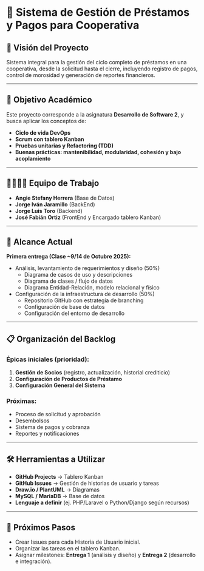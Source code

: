 # 📌 Sistema de Gestión de Préstamos y Pagos para Cooperativa   

## 👀 Visión del Proyecto  
Sistema integral para la gestión del ciclo completo de préstamos en una cooperativa, desde la solicitud hasta el cierre, incluyendo registro de pagos, control de morosidad y generación de reportes financieros.  

---

## 🎯 Objetivo Académico  
Este proyecto corresponde a la asignatura **Desarrollo de Software 2**, y busca aplicar los conceptos de:  
- **Ciclo de vida DevOps**  
- **Scrum con tablero Kanban**  
- **Pruebas unitarias y Refactoring (TDD)**  
- **Buenas prácticas: mantenibilidad, modularidad, cohesión y bajo acoplamiento**  

---

## 👨‍👩‍👧‍👦 Equipo de Trabajo  
- **Angie Stefany Herrera** (Base de Datos)
- **Jorge Iván Jaramillo** (BackEnd) 
- **Jorge Luis Toro**  (Backend)
- **José Fabián Ortiz**  (FrontEnd y Encargado tablero Kanban)

---

## 📌 Alcance Actual  
**Primera entrega (Clase ~9/14 de Octubre 2025):**  
- Análisis, levantamiento de requerimientos y diseño (50%)  
  - Diagrama de casos de uso y descripciones  
  - Diagrama de clases / flujo de datos  
  - Diagrama Entidad-Relación, modelo relacional y físico  
- Configuración de la infraestructura de desarrollo (50%)  
  - Repositorio GitHub con estrategia de branching  
  - Configuración de base de datos  
  - Configuración del entorno de desarrollo  

---

## 📋 Organización del Backlog  
### Épicas iniciales (prioridad):  
1. **Gestión de Socios** (registro, actualización, historial crediticio)  
2. **Configuración de Productos de Préstamo**  
3. **Configuración General del Sistema**  

### Próximas:  
- Proceso de solicitud y aprobación  
- Desembolsos  
- Sistema de pagos y cobranza  
- Reportes y notificaciones  

---

## 🛠️ Herramientas a Utilizar  
- **GitHub Projects** → Tablero Kanban  
- **GitHub Issues** → Gestión de historias de usuario y tareas  
- **Draw.io / PlantUML** → Diagramas  
- **MySQL / MariaDB** → Base de datos  
- **Lenguaje a definir** (ej. PHP/Laravel o Python/Django según recursos)  

---

## 🚀 Próximos Pasos  
- Crear Issues para cada Historia de Usuario inicial.  
- Organizar las tareas en el tablero Kanban.  
- Asignar milestones: **Entrega 1** (análisis y diseño) y **Entrega 2** (desarrollo e integración).  
